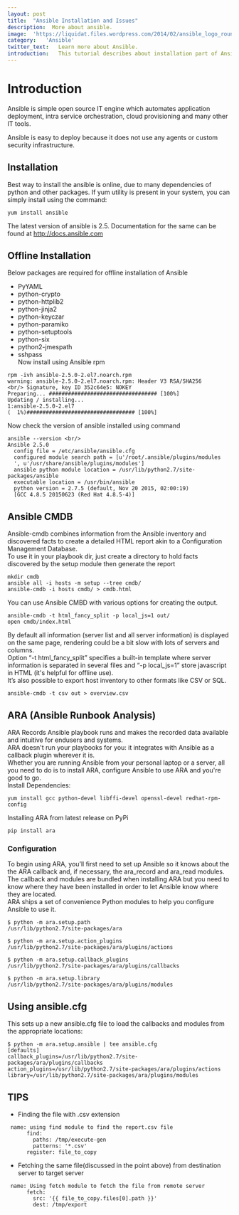 ```yaml
---
layout:	post
title:	"Ansible Installation and Issues"
description:  More about ansible.
image:	'https://liquidat.files.wordpress.com/2014/02/ansible_logo_round.png?w=700&h=510&crop=1'
category:	'Ansible'
twitter_text:	Learn more about Ansible.
introduction:	This tutorial describes about installation part of Ansible in offline mode on CENTOS. Issues while installation will also be discussed .
---
```

# Introduction
Ansible is simple open source IT engine which automates application deployment, intra service orchestration, cloud provisioning and many other IT tools.

Ansible is easy to deploy because it does not use any agents or custom security infrastructure.

## Installation
Best way to install the ansible is online, due to many dependencies of python and other packages.
If yum utility is present in your system, you can simply install using the command:


`yum install ansible`


The latest version of ansible is 2.5. Documentation for the same can be found at http://docs.ansible.com

## Offline Installation
Below packages are required for offline installation of Ansible <br/>
* PyYAML
* python-crypto
* python-httplib2
* python-jinja2
* python-keyczar
* python-paramiko
* python-setuptools
* python-six
* python2-jmespath
* sshpass <br/>
Now install using Ansible rpm <br/>
``` shell
rpm -ivh ansible-2.5.0-2.el7.noarch.rpm
warning: ansible-2.5.0-2.el7.noarch.rpm: Header V3 RSA/SHA256 
<br/> Signature, key ID 352c64e5: NOKEY
Preparing... ################################## [100%]
Updating / installing...
1:ansible-2.5.0-2.el7                                      
(  1%)################################## [100%]
```
Now check the version of ansible installed using command <br/>
```
ansible --version <br/>
Ansible 2.5.0
  config file = /etc/ansible/ansible.cfg
  configured module search path = [u'/root/.ansible/plugins/modules
  ', u'/usr/share/ansible/plugins/modules']
  ansible python module location = /usr/lib/python2.7/site-packages/ansible
  executable location = /usr/bin/ansible
  python version = 2.7.5 (default, Nov 20 2015, 02:00:19)
  [GCC 4.8.5 20150623 (Red Hat 4.8.5-4)]
```
## Ansible CMDB
Ansible-cmdb combines information from the Ansible inventory and discovered facts to create a detailed HTML report akin to a Configuration Management Database.<br/>
To use it in your playbook dir, just create a directory to hold facts discovered by the setup module then generate the report<br/>
```shell
mkdir cmdb
ansible all -i hosts -m setup --tree cmdb/
ansible-cmdb -i hosts cmdb/ > cmdb.html
```
You can use Ansible CMBD with various options for creating the output.<br/>
```shell
ansible-cmdb -t html_fancy_split -p local_js=1 out/
open cmdb/index.html
```
By default all information (server list and all server information) is displayed on the same page, rendering could be a bit slow with lots of servers and columns.<br/>
Option “-t html_fancy_split” specifies a built-in template where server information is separated in several files and “-p local_js=1” store javascript in HTML (it's helpful for offline use).<br/>
It’s also possible to export host inventory to other formats like CSV or SQL.<br/>
```shell
ansible-cmdb -t csv out > overview.csv
```
## ARA (Ansible Runbook Analysis)
ARA Records Ansible playbook runs and makes the recorded data available and intuitive for endusers and systems.<br/>
ARA doesn't run your playbooks for you: it integrates with Ansible as a callback plugin wherever it is. </br>
Whether you are running Ansible from your personal laptop or a server, all you need to do is to install ARA, configure Ansible to use ARA and you're good to go.</br>
Install Dependencies: </br>
```shell
yum install gcc python-devel libffi-devel openssl-devel redhat-rpm-config
```
Installing ARA from latest release on PyPi </br>
```shell
pip install ara
```
### Configuration
To begin using ARA, you’ll first need to set up Ansible so it knows about the the ARA callback and, if necessary, the ara_record and ara_read modules.</br>
The callback and modules are bundled when installing ARA but you need to know where they have been installed in order to let Ansible know where they are located.</br>
ARA ships a set of convenience Python modules to help you configure Ansible to use it.</br>
```shell
$ python -m ara.setup.path
/usr/lib/python2.7/site-packages/ara

$ python -m ara.setup.action_plugins
/usr/lib/python2.7/site-packages/ara/plugins/actions

$ python -m ara.setup.callback_plugins
/usr/lib/python2.7/site-packages/ara/plugins/callbacks

$ python -m ara.setup.library
/usr/lib/python2.7/site-packages/ara/plugins/modules
```
## Using ansible.cfg
This sets up a new ansible.cfg file to load the callbacks and modules from the appropriate locations:</br>
```shell
$ python -m ara.setup.ansible | tee ansible.cfg
[defaults]
callback_plugins=/usr/lib/python2.7/site-packages/ara/plugins/callbacks
action_plugins=/usr/lib/python2.7/site-packages/ara/plugins/actions
library=/usr/lib/python2.7/site-packages/ara/plugins/modules
```
## TIPS
* Finding the file with .csv extension <br/>
```
 name: using find module to find the report.csv file
      find:
        paths: /tmp/execute-gen
        patterns: '*.csv'
      register: file_to_copy
```
* Fetching the same file(discussed in the point above) from destination server to target server <br/>
```
 name: Using fetch module to fetch the file from remote server
      fetch:
        src: '{{ file_to_copy.files[0].path }}'
        dest: /tmp/export
```        
